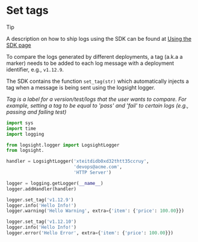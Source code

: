 # Set tags

> [!TIP]
> A description on how to ship logs using the SDK can be found at 
> [Using the SDK page](/send_logs/send_logs_using_the_sdk.md)
 
To compare the logs generated by different deployments, a tag (a.k.a a marker) needs
to be added to each log message with a deployment identifier, e.g., `v1.12.9`.  

The SDK contains the function `set_tag(str)` which automatically injects a tag when
a message is being sent using the logsight logger. 

_Tag is a label for a version/test/logs that the user wants to compare. For example, setting a tag to be equal to 'pass' and 'fail' to certain logs (e.g., passing and failing test)_

```python
import sys
import time
import logging

from logsight.logger import LogsightLogger
from logsight.

handler = LogsightLogger('xteitdidb0xd32thtt35ccruy', 
                         'devops@acme.com', 
                         'HTTP Server')

logger = logging.getLogger(__name__)
logger.addHandler(handler)

logger.set_tag('v1.12.9')
logger.info('Hello Info!')
logger.warning('Hello Warning', extra={'item': {'price': 100.00}})

logger.set_tag('v1.12.10')
logger.info('Hello Info!')
logger.error('Hello Error', extra={'item': {'price': 100.00}})
```
